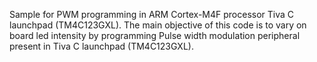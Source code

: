 Sample for PWM programming in ARM Cortex-M4F processor Tiva C launchpad (TM4C123GXL). The main objective of this code is to vary on board led intensity by programming Pulse width modulation peripheral present in Tiva C launchpad (TM4C123GXL). 

